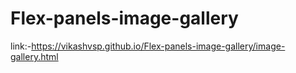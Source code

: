 # Flex-panels-image-gallery
link:-https://vikashvsp.github.io/Flex-panels-image-gallery/image-gallery.html
